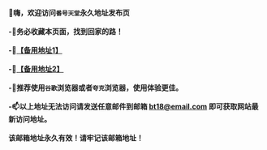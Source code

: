 **👋嗨，欢迎访问`番号天堂`永久地址发布页**<br><br>
**-👀务必收藏本页面，找到回家的路！**<br><br>
**-🌱[【备用地址1】](https://bt18.xyz)**<br><br>
**-🌱[【备用地址2】](https://bt18.xyz)**<br><br>
**-💞️推荐使用`谷歌`浏览器或者`夸克`浏览器，使用体验更佳。**<br><br>
**-📫以上地址无法访问请发送任意邮件到邮箱 bt18@email.com 即可获取网站最新访问地址。**<br><br>
**该邮箱地址永久有效！请牢记该邮箱地址！**
